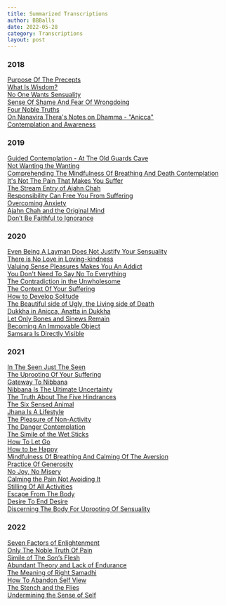 ```yaml
---
title: Summarized Transcriptions
author: BBBalls
date: 2022-05-28
category: Transcriptions
layout: post
---
```


### 2018

[Purpose Of The Precepts](/hillside_hermitage_archive/transcriptions/2018-04-03-transcript-Purpose_Of_The_Precepts.html)\
[What Is Wisdom?](/hillside_hermitage_archive/transcriptions/2018-05-26-transcript-What_Is_Wisdom.html)\
[No One Wants Sensuality](/hillside_hermitage_archive/transcriptions/2018-06-19-transcript-No_One_Wants_Sensuality.html)\
[Sense Of Shame And Fear Of Wrongdoing](/hillside_hermitage_archive/transcriptions/2018-07-02-transcript-Sense_Of_Shame_And_Fear_Of_Wrongdoing.html)\
[Four Noble Truths](/hillside_hermitage_archive/transcriptions/2018-08-08-transcript-Four_Noble_Truths.html)\
[On Nanavira Thera's Notes on Dhamma - "Anicca"](/hillside_hermitage_archive/transcriptions/2018-10-22-transcript-On_Nanavira_Theras_Notes_on_Dhamma_Anicca.html)\
[Contemplation and Awareness](/hillside_hermitage_archive/transcriptions/2018-12-16-transcript-Contemplation_and_Awareness.html)

### 2019

[Guided Contemplation - At The Old Guards Cave](/hillside_hermitage_archive/transcriptions/2019-01-07-transcript-Guided_Contemplation-At_The_Old_Guards_Cave.html)\
[Not Wanting the Wanting](/hillside_hermitage_archive/transcriptions/2019-02-13-transcript-Not_Wanting_the_Wanting.html)\
[Comprehending The Mindfulness Of Breathing And Death Contemplation](/hillside_hermitage_archive/transcriptions/2019-02-23-transcript-Comprehending_The_Mindfulness_Of_Breathing_And_Death_Contemplation.html)\
[It's Not The Pain That Makes You Suffer](/hillside_hermitage_archive/transcriptions/2019-03-09-transcript-It's_Not_The_Pain_That_Makes_You_Suffer.html)\
[The Stream Entry of Ajahn Chah](/hillside_hermitage_archive/transcriptions/2019-03-28-transcript-The_Stream_Entry_of_Ajahn_Chah.html)\
[Responsibility Can Free You From Suffering](/hillside_hermitage_archive/transcriptions/2019-04-04-transcript-Responsibility_Can_Free_You_From_Suffering.html)\
[Overcoming Anxiety](/hillside_hermitage_archive/transcriptions/2019-04-11-transcript-Overcoming_Anxiety.html)\
[Ajahn Chah and the Original Mind](/hillside_hermitage_archive/transcriptions/2019-06-13-transcript-Ajahn_Chah_and_the_Original_Mind.html)\
[Don’t Be Faithful to Ignorance](/hillside_hermitage_archive/transcriptions/2019-07-10-transcript-Dont_Be_Faithful_to_Ignorance.html)

### 2020

[Even Being A Layman Does Not Justify Your Sensuality](/hillside_hermitage_archive/transcriptions/2020-02-04-transcript-Even_Being_A_Layman_Does_Not_Justify_Your_Sensuality.html)\
[There is No Love in Loving-kindness](/hillside_hermitage_archive/transcriptions/2020-03-14-transcript-There_is_no_love_in_loving-kindness.html)\
[Valuing Sense Pleasures Makes You An Addict](/hillside_hermitage_archive/transcriptions/2020-04-25-transcript-Valuing_Sense_Pleasures_Makes_You_An_Addict.html)\
[You Don't Need To Say No To Everything](/hillside_hermitage_archive/transcriptions/2020-05-16-transcript-You_Dont_Need_To_Say_No_To_Everything.html)\
[The Contradiction in the Unwholesome](/hillside_hermitage_archive/transcriptions/2020-08-04-transcript-The_Contradiction_in_the_Unwholesome.html)\
[The Context Of Your Suffering](/hillside_hermitage_archive/transcriptions/2020-08-11-transcript-The_Context_Of_Your_Suffering.html)\
[How to Develop Solitude](/hillside_hermitage_archive/transcriptions/2020-08-18-transcript-How_to_Develop_Solitude.html)\
[The Beautiful side of Ugly, the Living side of Death](/hillside_hermitage_archive/transcriptions/2020-08-25-transcript-The_Beautiful_side_of_Ugly_the_Living_side_of_Death.html)\
[Dukkha in Anicca, Anatta in Dukkha](/hillside_hermitage_archive/transcriptions/2020-09-08-transcript-Dukkha_in_Anicca_Anatta_in_Dukkha.html)\
[Let Only Bones and Sinews Remain](/hillside_hermitage_archive/transcriptions/2020-09-22-transcript-Let_Only_Bones_And_Sinews_Remain.html)\
[Becoming An Immovable Object](/hillside_hermitage_archive/transcriptions/2020-11-17-transcript-Becoming_An_Immovable_Object.html)\
[Samsara Is Directly Visible](/hillside_hermitage_archive/transcriptions/2020-12-01-transcript-Samsara_Is_Directly_Visible.html)

### 2021

[In The Seen Just The Seen](/hillside_hermitage_archive/transcriptions/2021-02-23-transcript-In_The_Seen_Just_The_Seen.html)\
[The Uprooting Of Your Suffering](/hillside_hermitage_archive/transcriptions/2021-03-04-transcript-The_Uprooting_Of_Your_Suffering.html)\
[Gateway To Nibbana](/hillside_hermitage_archive/transcriptions/2021-03-16-transcript-Gateway_To_Nibbana.html)\
[Nibbana Is The Ultimate Uncertainty](/hillside_hermitage_archive/transcriptions/2021-03-30-transcript-Nibbana_Is_The_Ultimate_Uncertainty.html)\
[The Truth About The Five Hindrances](/hillside_hermitage_archive/transcriptions/2021-04-06-transcript-The_Truth_About_The_Five_Hindrances.html)\
[The Six Sensed Animal](/hillside_hermitage_archive/transcriptions/2021-04-14-transcript-The_Six_Sensed_Animal.html)\
[Jhana Is A Lifestyle](/hillside_hermitage_archive/transcriptions/2021-04-24-transcript-Jhana_Is_A_Lifestyle.html)\
[The Pleasure of Non-Activity](/hillside_hermitage_archive/transcriptions/2021-05-01-transcript-The_Pleasure_of_Non-Activity.html)\
[The Danger Contemplation](/hillside_hermitage_archive/transcriptions/2021-05-13-transcript-The_Danger_Contemplation.html)\
[The Simile of the Wet Sticks](/hillside_hermitage_archive/transcriptions/2021-06-07-transcript-The_Simile_of_the_Wet_Sticks.html)\
[How To Let Go](/hillside_hermitage_archive/transcriptions/2021-06-14-transcript-How_To_Let_Go.html)\
[How to be Happy](/hillside_hermitage_archive/transcriptions/2021-06-27-transcript-How_to_be_Happy.html)\
[Mindfulness Of Breathing And Calming Of The Aversion](/hillside_hermitage_archive/transcriptions/2021-07-15-transcript-Mindfulness_Of_Breathing_And_Calming_Of_The_Aversion.html)\
[Practice Of Generosity](/hillside_hermitage_archive/transcriptions/2021-08-23-transcript-Practice_Of_Generosity.html)\
[No Joy, No Misery](/hillside_hermitage_archive/transcriptions/2021-09-01-transcript-No_Joy_No_Misery.html)\
[Calming the Pain Not Avoiding It](/hillside_hermitage_archive/transcriptions/2021-09-19-transcript-Calming_the_Pain_Not_Avoiding_It.html)\
[Stilling Of All Activities](/hillside_hermitage_archive/transcriptions/2021-09-24-transcript-Stilling_Of_All_Activities.html)\
[Escape From The Body](/hillside_hermitage_archive/transcriptions/2021-10-26-transcript-Escape_From_The_Body.html)\
[Desire To End Desire](/hillside_hermitage_archive/transcriptions/2021-11-04-transcript-Desire_To_End_Desire.html)\
[Discerning The Body For Uprooting Of Sensuality](/hillside_hermitage_archive/transcriptions/2021-12-22-transcript-Discerning_The_Body_For_Uprooting_Of_Sensuality.html)

### 2022

[Seven Factors of Enlightenment](/hillside_hermitage_archive/transcriptions/2022-02-14-transcript-Seven_Factors_of_Enlightenment.html)\
[Only The Noble Truth Of Pain](/hillside_hermitage_archive/transcriptions/2022-02-22-transcript-Only_The_Noble_Truth_Of_Pain.html)\
[Simile of The Son’s Flesh](/hillside_hermitage_archive/transcriptions/2022-03-04-transcript-Simile_of_The_Sons_Flesh.html)\
[Abundant Theory and Lack of Endurance](/hillside_hermitage_archive/transcriptions/2022-08-22-transcript-Abundant_Theory_and_Lack_of_Endurance.html)\
[The Meaning of Right Samadhi](/hillside_hermitage_archive/transcriptions/2022-09-13-transcript-The_Meaning_of_Right_Samadhi.html)\
[How To Abandon Self View](/hillside_hermitage_archive/transcriptions/2022-10-03-transcript-How_To_Abandon_Self_View.html)\
[The Stench and the Flies](/hillside_hermitage_archive/transcriptions/2022-11-06-transcript-The_Stench_and_the_Flies.html)\
[Undermining the Sense of Self](/hillside_hermitage_archive/transcriptions/2022-11-21-transcript-Undermining_the_Sense_of_Self.html)
